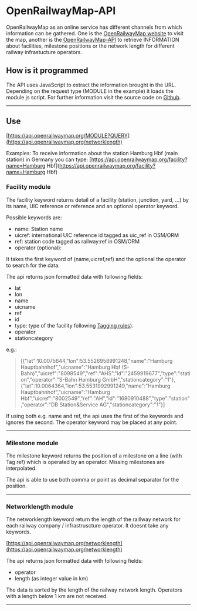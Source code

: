 # OpenRailwayMap-API

 OpenRailwayMap as an online service has different channels from which information can be gathered. One is the [OpenRailwayMap website](https://www.openrailwaymap.org/) to visit the map, another is the [OpenRailwayMap-API](https://api.openrailwaymap.) to retrieve INFORMATION about facilities, milestone positions or the network length for different railway infrastucture operators.

## How is it programmed

 The API uses JavaScript to extract the information brought in the URL. Depending on the request type (MODULE in the example) it loads the module js script. For further information visit the source code on [Github](https://github.com/OpenRailwayMap/OpenRailwayMap/).

---

## Use

[https://api.openrailwaymap.org/MODULE?QUERY](https://api.openrailwaymap.org/networklength)

 Examples: To receive information about the station Hamburg Hbf (main station) in Germany you can type:
[https://api.openrailwaymap.org/facility?name=Hamburg Hbf](https://api.openrailwaymap.org/facility?name=Hamburg Hbf)


### Facility module

The facility keyword returns detail of a facility (station, junction, yard, ...) by its name, UIC reference or reference and an optional operator keyword.

Possible keywords are:
 - name: Station name
 - uicref: international UIC reference id tagged as uic\_ref in OSM/ORM
 - ref: station code tagged as railway:ref in OSM/ORM
 - operator (optional):

It takes the first keyword of (name,uicref,ref) and the optional the operator to search for the data.

The api returns json formatted data with following fields:
 - lat 
 - lon
 - name
 - uicname
 - ref
 - id
 - type: type of the facility following [Tagging rules](https://wiki.openstreetmap.org/wiki/OpenRailwayMap/Tagging#Operating_Sites)). 
 - operator
 - stationcategory

e.g.:

> [{"lat":10.0075644,"lon":53.5526958991248,"name":"Hamburg Hauptbahnhof","uicname":"Hamburg Hbf (S-Bahn)","uicref":"8098549","ref":"AHS","id":"2459919677","type":"station","operator":"S-Bahn Hamburg GmbH","stationcategory":"1"},{"lat":10.0064364,"lon":53.5531992991249,"name":"Hamburg Hauptbahnhof","uicname":"Hamburg Hbf","uicref":"8002549","ref":"AH","id":"1680910488","type":"station","operator":"DB Station&Service AG","stationcategory":"1"}]

If using both e.g. name and ref, the api uses the first of the keywords and ignores the second. The operator keyword may be placed at any point.

---

### Milestone module

The milestone keyword returns the position of a milestone on a line (with Tag ref) which is operated by an operator. Missing milestones are interpolated.

The api is able to use both comma or point as decimal separator for the position.

---

### Networklength module

The networklength keyword return the length of the raillway network for each railway company / infrastruscture operator. It doesnt take any keywords.

[https://api.openrailwaymap.org/networklength](https://api.openrailwaymap.org/networklength)

The api returns json formatted data with following fields:
 - operator
 - length (as integer value in km)

The data is sorted by the length of the railway network length. Operators with a length below 1 km are not received.

---

